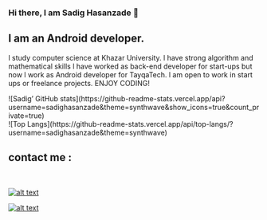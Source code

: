 ### Hi there, l am Sadig Hasanzade 👋

## l am an Android developer.

<p>
l study computer science at Khazar University. l have strong algorithm and mathematical skills l have worked as back-end developer for start-ups but now
    l work as Android developer for TayqaTech. l am open to work in start ups or freelance projects. 
    ENJOY CODING!
</p>
![Sadig’ GitHub stats](https://github-readme-stats.vercel.app/api?username=sadighasanzade&theme=synthwave&show_icons=true&count_private=true)
<br>
![Top Langs](https://github-readme-stats.vercel.app/api/top-langs/?username=sadighasanzade&theme=synthwave)

<h2>contact me :</h2>
<br>

<a href=https://www.linkedin.com/in/sadig-hasanzade-2b7868203>![alt text](https://img.shields.io/badge/-LinkedIn-0e76a8?style=plastic&logo=linkedIn)</a>

<a href=https://www.instagram.com/the___hasanzade>![alt text](https://img.shields.io/badge/-Instagram-833AB4?style=plastic&logo=Instagram)</a>
    


